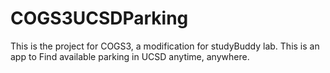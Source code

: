 # COGS3UCSDParking

This is the project for COGS3, a modification for studyBuddy lab. This is an app to Find available parking in UCSD anytime, anywhere.
